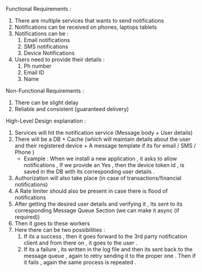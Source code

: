 Functional Requirements :

1. There are multiple services that wants to send notifications
2. Notifications can be received on phones, laptops tablets
3. Notifications can be :
    1. Email notifications
    2. SMS notifications
    3. Device Notifications
4. Users need to provide their details :
    1. Ph number
    2. Email ID
    3. Name

Non-Functional Requirements :

1. There can be slight delay
2. Reliable and consistent (guaranteed delivery)


High-Level Design explanation :
1. Services will hit the notification service (Message body + User details)
2. There will be a DB + Cache (which will maintain details about the user and their registered device + A message template if its for email / SMS / Phone )
    - Example : When we install a new application , it asks to allow notifications , If we provide an Yes , then the device token id , is saved in the DB with its corresponding user details .
3. Authorization will also take place (in case of transactions/financial notifications)
4. A Rate limiter should also be present in case there is flood of notifications
5. After getting the desired user details and verifying it , Its sent to its corresponding Message Queue Section (we can make it async (if required))
6. Then it goes to these workers
7. Here there can be two possibilities :
    1. If its a success , then it goes forward to the 3rd party notification client and from there on , it goes to the user .
    2. If its a failure , its written in the log file and then its sent back to the message queue , again to retry sending it to the proper one . Then if it fails , again the same process is repeated .